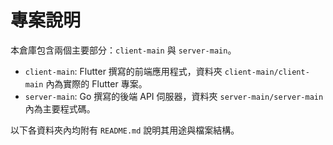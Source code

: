 # 專案說明

本倉庫包含兩個主要部分：`client-main` 與 `server-main`。

- `client-main`: Flutter 撰寫的前端應用程式，資料夾 `client-main/client-main` 內為實際的 Flutter 專案。
- `server-main`: Go 撰寫的後端 API 伺服器，資料夾 `server-main/server-main` 內為主要程式碼。

以下各資料夾內均附有 `README.md` 說明其用途與檔案結構。
